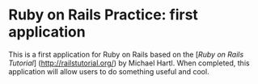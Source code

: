 # Ruby on Rails Practice: first application

This is a first application for Ruby on Rails based on the [*Ruby on Rails Tutorial*]
(http://railstutorial.org/) by Michael Hartl.
When completed, this application will allow users to do something useful and cool.